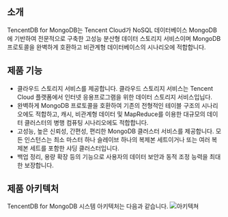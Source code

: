 ## 소개
TencentDB for MongoDB는 Tencent Cloud가 NoSQL 데이터베이스 MongoDB에 기반하여 전문적으로 구축한 고성능 분산형 데이터 스토리지 서비스이며 MongoDB 프로토콜을 완벽하게 호환하고 비관계형 데이터베이스의 시나리오에 적합합니다.

## 제품 기능
- 클라우드 스토리지 서비스를 제공합니다. 클라우드 스토리지 서비스는 Tencent Cloud 플랫폼에서 인터넷 응용프로그램을 위한 데이터 스토리지 서비스입닙다.
- 완벽하게 MongoDB 프로토콜을 호환하여 기존의 전형적인 테이블 구조의 시나리오에도 적합하고, 캐시, 비관계형 데이터 및 MapReduce를 이용한 대규모의 데이터 클러스터의 병행 컴퓨팅 시나리오에도 적합합니다.
- 고성능, 높은 신뢰성, 간편성, 편리한 MongoDB 클러스터 서비스를 제공합니다. 모든 인스턴스는 최소 마스터 하나 슬레이브 하나의 복제본 세트이거나 또는 여러 복제본 세트를 포함한 샤딩 클러스터입니다.
- 백업 정리, 용량 확장 등의 기능으로 사용자의 데이터 보안과 동적 조정 능력을 최대한 보장합니다.

## 제품 아키텍처
TencentDB for MongoDB 시스템 아키텍처는 다음과 같습니다.
![아키텍쳐](https://mccdn.qcloud.com/static/img/65628226168a3cf8d89643e8aadaeda9/jiagou.png)
